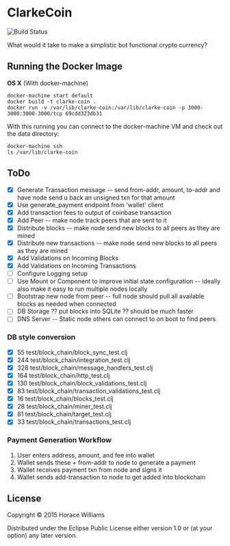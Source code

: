 # ClarkeCoin


![Build Status](https://api.travis-ci.org/worace/clarke-coin.svg)

What would it take to make a simplistic but functional crypto currency?

## Running the Docker Image

**OS X** (With docker-machine)

```
docker-machine start default
docker build -t clarke-coin .
docker run -v /var/lib/clarke-coin:/var/lib/clarke-coin -p 3000-3000:3000-3000/tcp 69cdd323db31
```

With this running you can connect to the docker-machine VM and check out the data directory:

```
docker-machine ssh
ls /var/lib/clarke-coin
```

## ToDo

* [X] Generate Transaction message -- send from-addr, amount, to-addr and have node send u back an unsigned txn for that amount
* [X] Use generate_payment endpoint from 'wallet' client
* [X] Add transaction fees to output of coinbase transaction
* [X] Add Peer -- make node track peers that are sent to it
* [X] Distribute blocks -- make node send new blocks to all peers as they are mined
* [X] Distribute new transactions -- make node send new blocks to all peers as they are mined
* [X] Add Validations on Incoming Blocks
* [X] Add Validations on Incoming Transactions
* [ ] Configure Logging setup
* [ ] Use Mount or Component to improve initial state configuration -- ideally also make it easy to run multiple nodes locally
* [ ] Bootstrap new node from peer -- full node should pull all available blocks as needed when connected
* [ ] DB Storage ?? put blocks into SQLite ?? should be much faster
* [ ] DNS Server -- Static node others can connect to on boot to find peers

### DB style conversion

* [X]  55 test/block_chain/block_sync_test.clj
* [X] 244 test/block_chain/integration_test.clj
* [X] 328 test/block_chain/message_handlers_test.clj
* [X] 164 test/block_chain/http_test.clj
* [X] 130 test/block_chain/block_validations_test.clj
* [X]  83 test/block_chain/transaction_validations_test.clj
* [X]  16 test/block_chain/blocks_test.clj
* [X]  28 test/block_chain/miner_test.clj
* [X]  81 test/block_chain/target_test.clj
* [x]  33 test/block_chain/transactions_test.clj

### Payment Generation Workflow

1. User enters address, amount, and fee into wallet
2. Wallet sends these + from-addr to node to generate a payment
3. Wallet receives payment txn from node and signs it
4. Wallet sends add-transaction to node to get added into blockchain

## License

Copyright © 2015 Horace Williams

Distributed under the Eclipse Public License either version 1.0 or (at
your option) any later version.

